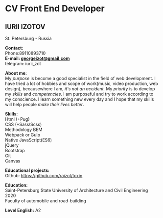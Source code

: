 # CV Front End Developer  
## IURII IZOTOV  
St. Petersburg - Russia    

**Contact:**  
Phone:89110893710  
**E-mail: georgeizot@gmail.com**  
telegram: iurii_zot  

**About me:**  
My _purpose_ is become a good specialist in the field of web development.
I have tried a lot of hobbies and scope of work(music, video production, web design), becausewhere I am, _it's not an accident._
My _priority_ is to develop my _skills_ and _competencies_.
I am purposeful and try to work according to my conscience.
I learn something new every day and I hope that my skills will help people _make their lives better_.  

**Skills:**  
Html (+Pug)  
CSS (+Sass\Scss)  
Methodology BEM  
Webpack or Gulp  
Native JavaScript(ES6)  
jQuery  
Bootstrap  
Git  
Canvas   

**Educational projects:**  
Github: https://github.com/raizot/toxin  

**Education:**  
Saint-Petersburg State University of Architecture and Civil Engineering  
2020  
Faculty of automobile and road-building    

**Level English:**
A2